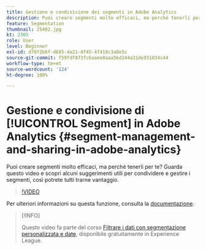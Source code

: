 ```yaml
---
title: Gestione e condivisione dei segmenti in Adobe Analytics
description: Puoi creare segmenti molto efficaci, ma perché tenerli per te? Guarda questo video e scopri alcuni suggerimenti utili per condividere e gestire i segmenti, così potrete tutti trarne vantaggio.
feature: Segmentation
thumbnail: 25402.jpg
kt: 2305
role: User
level: Beginner
exl-id: d78f2b6f-d685-4a21-8f45-4f410c3a0e5c
source-git-commit: f59fdf873fc6aaee8aaa5bd244a31de931034c44
workflow-type: tm+mt
source-wordcount: '124'
ht-degree: 100%

---
```


# Gestione e condivisione di [!UICONTROL Segment] in Adobe Analytics {#segment-management-and-sharing-in-adobe-analytics}

Puoi creare segmenti molto efficaci, ma perché tenerli per te? Guarda questo video e scopri alcuni suggerimenti utili per condividere e gestire i segmenti, così potrete tutti trarne vantaggio.

>[!VIDEO](https://video.tv.adobe.com/v/25402/?quality=12&learn=on)

Per ulteriori informazioni su questa funzione, consulta la [documentazione](https://experienceleague.adobe.com/docs/analytics/components/segmentation/segmentation-workflow/seg-manage.html?lang=it).

>[!INFO]
>
> Questo video fa parte del corso [Filtrare i dati con segmentazione personalizzata e date](https://experienceleague.adobe.com/?recommended=Analytics-U-1-2021.1.filterdata&amp;lang=it), disponibile gratuitamente in Experience League.
